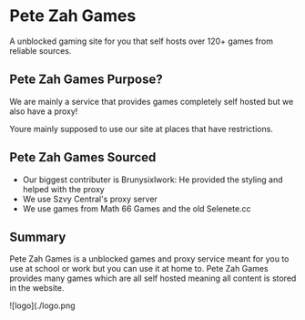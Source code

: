 # Pete Zah Games
A unblocked gaming site for you that self hosts over 120+ games from reliable sources.


## Pete Zah Games Purpose?
We are mainly a service that provides games completely self hosted but we also have a proxy!

Youre mainly supposed to use our site at places that have restrictions.

## Pete Zah Games Sourced
- Our biggest contributer is Brunysixlwork:  He provided the styling and helped with the proxy
- We use Szvy Central's proxy server
- We use games from Math 66 Games and the old Selenete.cc

## Summary
Pete Zah Games is a unblocked games and proxy service meant for you to use at school or work but you can use it at home to. Pete Zah Games provides many games which are all self hosted meaning all content is stored in the website.

![logo](./logo.png
